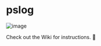 # pslog

![image](https://user-images.githubusercontent.com/15183512/230689509-ff9a22f1-62d0-4bc3-bdaa-9916d5f597d7.png)

Check out the Wiki for instructions.  :blue_heart:


